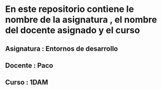 # En este repositorio contiene le nombre de la asignatura , el nombre del docente asignado y el curso

## Asignatura : Entornos de desarrollo

## Docente : Paco

## Curso : 1DAM
